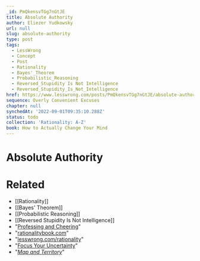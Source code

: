 ```yaml
---
_id: PmQkensvTGg7nGtJE
title: Absolute Authority
author: Eliezer Yudkowsky
url: null
slug: absolute-authority
type: post
tags:
  - LessWrong
  - Concept
  - Post
  - Rationality
  - Bayes'_Theorem
  - Probabilistic_Reasoning
  - Reversed_Stupidity Is Not Intelligence
  - Reversed_Stupidity_Is_Not_Intelligence
href: https://www.lesswrong.com/posts/PmQkensvTGg7nGtJE/absolute-authority
sequence: Overly Convenient Excuses
chapter: null
synchedAt: '2022-09-01T09:35:10.288Z'
status: todo
collection: 'Rationality: A-Z'
book: How to Actually Change Your Mind
---
```


# Absolute Authority


# Related

- [[Rationality]]
- [[Bayes' Theorem]]
- [[Probabilistic Reasoning]]
- [[Reversed Stupidity Is Not Intelligence]]
- "[Professing and Cheering](https://www.lesswrong.com/rationality/professing-and-cheering)"
- "[rationalitybook.com](https://www.rationalitybook.com)"
- "[lesswrong.com/rationality](https://www.lesswrong.com/rationality)"
- "[Focus Your Uncertainty](http://lesswrong.com/rationality/focus-your-uncertainty)"
- "[*Map and Territory*](http://lesswrong.com/rationality/)"